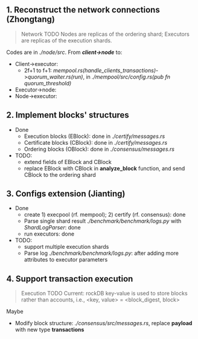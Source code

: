 ## 1. Reconstruct the network connections (Zhongtang)
> Network TODO
> Nodes are replicas of the ordering shard; Executors are replicas of the execution shards.

Codes are in *./node/src*. From ***client->node*** to: 
- Client->executor:
  - 2f+1 to f+1: *mempool.rs(handle_clients_transactions)*->*quorum_waiter.rs(run)*, in *./mempool/src/config.rs(pub fn quorum_threshold)*
- Executor->node:
- Node->executor:


## 2. Implement blocks' structures
- Done
  - Execution blocks (EBlock): done in *./certify/messages.rs*
  - Certificate blocks (CBlock): done in *./certify/messages.rs*
  - Ordering blocks (OBlock): done in *./consensus/messages.rs*
- TODO:
  - extend fields of EBlock and CBlock
  - replace EBlock with CBlock in **analyze_block** function, and send CBlock to the ordering shard

## 3. Configs extension (Jianting)
- Done
  - create 1) execpool (rf. mempool); 2) certify (rf. consensus): done
  - Parse single shard result *./benchmark/benchmark/logs.py* with *ShardLogParser*: done
  - run executors: done
- TODO: 
  - support multiple execution shards
  - Parse log *./benchmark/benchmark/logs.py*: after adding more attributes to executor parameters

## 4. Support transaction execution
> Execution TODO
> Current: rockDB key-value is used to store blocks rather than accounts, i.e., <key, value> = <block_digest, block>

Maybe
- Modify block structure: *./consensus/src/messages.rs*, replace **payload** with new type **transactions**